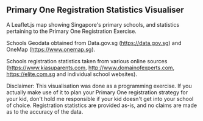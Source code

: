 ## Primary One Registration Statistics Visualiser

A Leaflet.js map showing Singapore's primary schools, and statistics pertaining to the Primary One Registration Exercise.

Schools Geodata obtained from Data.gov.sg (https://data.gov.sg) and OneMap (https://www.onemap.sg).

Schools registration statistics taken from various online sources (https://www.kiasuparents.com, http://www.domainofexperts.com, https://elite.com.sg and individual school websites).

Disclaimer: 
This visualisation was done as a programming exercise.  If you actually make use of it to plan your Primary One registration strategy for your kid, don't hold me responsible if your kid doesn't get into your school of choice.  Registration statistics are provided as-is, and no claims are made as to the accuracy of the data.
